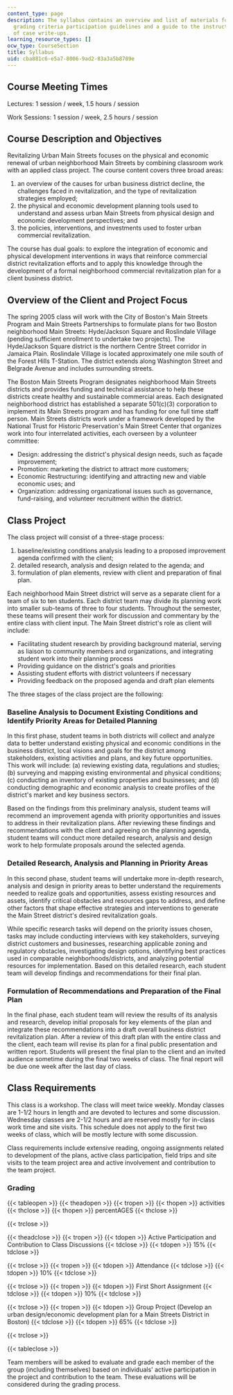 ```yaml
---
content_type: page
description: The syllabus contains an overview and list of materials for the course,
  grading criteria participation guidelines and a guide to the instructor?s evaluation
  of case write-ups.
learning_resource_types: []
ocw_type: CourseSection
title: Syllabus
uid: cba881c6-e5a7-8006-9ad2-83a3a5b8789e
---
```


Course Meeting Times
--------------------

Lectures: 1 session / week, 1.5 hours / session

Work Sessions: 1 session / week, 2.5 hours / session

Course Description and Objectives
---------------------------------

Revitalizing Urban Main Streets focuses on the physical and economic renewal of urban neighborhood Main Streets by combining classroom work with an applied class project. The course content covers three broad areas:

1.  an overview of the causes for urban business district decline, the challenges faced in revitalization, and the type of revitalization strategies employed;
2.  the physical and economic development planning tools used to understand and assess urban Main Streets from physical design and economic development perspectives; and
3.  the policies, interventions, and investments used to foster urban commercial revitalization.

The course has dual goals: to explore the integration of economic and physical development interventions in ways that reinforce commercial district revitalization efforts and to apply this knowledge through the development of a formal neighborhood commercial revitalization plan for a client business district.

Overview of the Client and Project Focus
----------------------------------------

The spring 2005 class will work with the City of Boston's Main Streets Program and Main Streets Partnerships to formulate plans for two Boston neighborhood Main Streets: Hyde/Jackson Square and Roslindale Village (pending sufficient enrollment to undertake two projects). The Hyde/Jackson Square district is the northern Centre Street corridor in Jamaica Plain. Roslindale Village is located approximately one mile south of the Forest Hills T-Station. The district extends along Washington Street and Belgrade Avenue and includes surrounding streets.

The Boston Main Streets Program designates neighborhood Main Streets districts and provides funding and technical assistance to help these districts create healthy and sustainable commercial areas. Each designated neighborhood district has established a separate 501(c)(3) corporation to implement its Main Streets program and has funding for one full time staff person. Main Streets districts work under a framework developed by the National Trust for Historic Preservation's Main Street Center that organizes work into four interrelated activities, each overseen by a volunteer committee:

*   Design: addressing the district's physical design needs, such as façade improvement;
*   Promotion: marketing the district to attract more customers;
*   Economic Restructuring: identifying and attracting new and viable economic uses; and
*   Organization: addressing organizational issues such as governance, fund-raising, and volunteer recruitment within the district.

Class Project
-------------

The class project will consist of a three-stage process:

1.  baseline/existing conditions analysis leading to a proposed improvement agenda confirmed with the client;
2.  detailed research, analysis and design related to the agenda; and
3.  formulation of plan elements, review with client and preparation of final plan.

Each neighborhood Main Street district will serve as a separate client for a team of six to ten students. Each district team may divide its planning work into smaller sub-teams of three to four students. Throughout the semester, these teams will present their work for discussion and commentary by the entire class with client input. The Main Street district's role as client will include:

*   Facilitating student research by providing background material, serving as liaison to community members and organizations, and integrating student work into their planning process
*   Providing guidance on the district's goals and priorities
*   Assisting student efforts with district volunteers if necessary
*   Providing feedback on the proposed agenda and draft plan elements

The three stages of the class project are the following:

### Baseline Analysis to Document Existing Conditions and Identify Priority Areas for Detailed Planning

In this first phase, student teams in both districts will collect and analyze data to better understand existing physical and economic conditions in the business district, local visions and goals for the district among stakeholders, existing activities and plans, and key future opportunities. This work will include: (a) reviewing existing data, regulations and studies; (b) surveying and mapping existing environmental and physical conditions; (c) conducting an inventory of existing properties and businesses; and (d) conducting demographic and economic analysis to create profiles of the district's market and key business sectors.

Based on the findings from this preliminary analysis, student teams will recommend an improvement agenda with priority opportunities and issues to address in their revitalization plans. After reviewing these findings and recommendations with the client and agreeing on the planning agenda, student teams will conduct more detailed research, analysis and design work to help formulate proposals around the selected agenda.

### Detailed Research, Analysis and Planning in Priority Areas

In this second phase, student teams will undertake more in-depth research, analysis and design in priority areas to better understand the requirements needed to realize goals and opportunities, assess existing resources and assets, identify critical obstacles and resources gaps to address, and define other factors that shape effective strategies and interventions to generate the Main Street district's desired revitalization goals.

While specific research tasks will depend on the priority issues chosen, tasks may include conducting interviews with key stakeholders, surveying district customers and businesses, researching applicable zoning and regulatory obstacles, investigating design options, identifying best practices used in comparable neighborhoods/districts, and analyzing potential resources for implementation. Based on this detailed research, each student team will develop findings and recommendations for their final plan.

### Formulation of Recommendations and Preparation of the Final Plan

In the final phase, each student team will review the results of its analysis and research, develop initial proposals for key elements of the plan and integrate these recommendations into a draft overall business district revitalization plan. After a review of this draft plan with the entire class and the client, each team will revise its plan for a final public presentation and written report. Students will present the final plan to the client and an invited audience sometime during the final two weeks of class. The final report will be due one week after the last day of class.

Class Requirements
------------------

This class is a workshop. The class will meet twice weekly. Monday classes are 1-1/2 hours in length and are devoted to lectures and some discussion. Wednesday classes are 2-1/2 hours and are reserved mostly for in-class work time and site visits. This schedule does not apply to the first two weeks of class, which will be mostly lecture with some discussion.

Class requirements include extensive reading, ongoing assignments related to development of the plans, active class participation, field trips and site visits to the team project area and active involvement and contribution to the team project.

### Grading

{{< tableopen >}}
{{< theadopen >}}
{{< tropen >}}
{{< thopen >}}
activities
{{< thclose >}}
{{< thopen >}}
percentAGES
{{< thclose >}}

{{< trclose >}}

{{< theadclose >}}
{{< tropen >}}
{{< tdopen >}}
Active Participation and Contribution to Class Discussions
{{< tdclose >}}
{{< tdopen >}}
15%
{{< tdclose >}}

{{< trclose >}}
{{< tropen >}}
{{< tdopen >}}
Attendance
{{< tdclose >}}
{{< tdopen >}}
10%
{{< tdclose >}}

{{< trclose >}}
{{< tropen >}}
{{< tdopen >}}
First Short Assignment
{{< tdclose >}}
{{< tdopen >}}
10%
{{< tdclose >}}

{{< trclose >}}
{{< tropen >}}
{{< tdopen >}}
Group Project (Develop an urban design/economic development plan for a Main Streets District in Boston)
{{< tdclose >}}
{{< tdopen >}}
65%
{{< tdclose >}}

{{< trclose >}}

{{< tableclose >}}

  

Team members will be asked to evaluate and grade each member of the group (including themselves) based on individuals' active participation in the project and contribution to the team. These evaluations will be considered during the grading process.